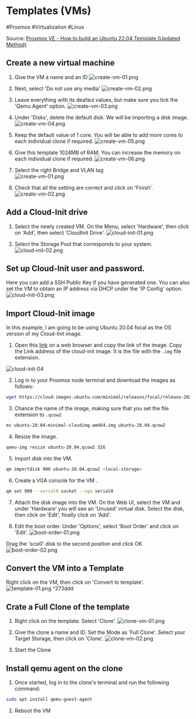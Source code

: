 # Templates (VMs)
#Proxmox #Virtualization #Linux 

Source:
[Proxmox VE - How to build an Ubuntu 22.04 Template (Updated Method)](https://www.youtube.com/watch?v=MJgIm03Jxdo&t=922s)

## Create a new virtual machine 

1. Give the VM a name and an ID
![create-vm-01.png](Images/create-vm-01.png)

2. Next, select 'Do not use any media' 
![create-vm-02.png](Images/create-vm-02.png)

3. Leave everything with its deafaul values, but make sure you tick the 'Qemu Agent' option.
![create-vm-03.png](Images/create-vm-03.png)

4. Under 'Disks', delete the default disk. We will be importing a disk image.
![create-vm-04.png](Images/create-vm-04.png)

5. Keep the default value of 1 core. You will be able to add more cores to each individual clone if required.
![create-vm-05.png](Images/create-vm-05.png)

6. Give this template 1024MB of RAM. You can increase the memory on each individual clone if required.
![create-vm-06.png](Images/create-vm-06.png)

7. Select the right Bridge and VLAN tag  
![create-vm-01.png](Images/create-vm-12.png)

8. Check that all the setting are correct and click on 'Finish'.
![create-vm-02.png](Images/create-vm-08.png)

## Add a Cloud-Init drive
1. Select the newly created VM. On the Menu, select 'Hardware', then click on 'Add', then select 'CloudInit Drive'.
![cloud-init-01.png](Images/cloud-init-01.png)

2. Select the Storage Pool that corresponds to your system.
![cloud-init-02.png](Images/cloud-init-02.png)

## Set up Cloud-Init user and password.
Here you can add a SSH Public Key if you have generated one. You can also set the VM to obtain an IP address via DHCP under the 'IP Config' option.
![cloud-init-03.png](Images/cloud-init-03.png)

## Import Cloud-Init image
In this example, I am going to be using Ubuntu 20.04 focal as the OS version of my Cloud-Init image.

1. Open this [link](https://cloud-images.ubuntu.com/minimal/releases/focal/release) on a web browser and copy the link of the image. Copy the Link address of the cloud-init image. It is the file with the `.img` file extension.

![cloud-init-04](Images/cloud-init-04.png)

2. Log in to your Proxmox node terminal and download the images as follows:
```bash
wget https://cloud-images.ubuntu.com/minimal/releases/focal/release-20200423/ubuntu-20.04-minimal-cloudimg-amd64.img
```


3. Chance the name of the image, making sure that you set the file extension to `.qcow2`
```bash
mv ubuntu-20.04-minimal-cloudimg-amd64.img ubuntu-20.04.qcow2
```

4. Resize the image.
```bash
qemu-img resize ubuntu-20.04.qcow2 32G
```

5. Import disk into the VM.
```bash
qm importdisk 900 ubuntu-20.04.qcow2 <local-storage>
```

6. Create a VGA console for the VM .
```bash
qm set 900 --serial0 socket --vga serial0
```

7. Attach the disk image into the VM. 
On the Web UI, select the VM and under 'Hardware' you will see an 'Unused' virtual disk. Select the disk, then click on 'Edit', finally click on 'Add'.

8. Edit the boot order.
Under 'Options', select 'Boot Order' and click on 'Edit'.
![boot-order-01.png](Images/boot-order-01.png)

Drag the 'scsi0' disk to the second position and click OK
![boot-order-02.png](Images/boot-order-02.png)


## Convert the VM into a Template
Right click on the VM, then click on 'Convert to template'.
![template-01.png](Images/template-01.png) ^273ddd


## Crate a Full Clone of the template
1. Right click on the template. Select 'Clone'.
![clone-vm-01.png](Images/clone-vm-01.png)

2. Give the clone a name and ID. Set the Mode as 'Full Clone'. Select your Target Storage, then click on 'Clone'.
![clone-vm-02.png](Images/clone-vm-02.png)

3. Start the Clone

## Install qemu agent on the clone
1. Once started, log in to the clone's terminal and run the following command:
```bash
sudo apt install qemu-guest-agent
```

2. Reboot the VM

